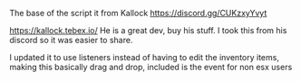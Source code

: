 The base of the script it from Kallock
https://discord.gg/CUKzxyYvyt

https://kallock.tebex.io/
He is a great dev, buy his stuff. I took this from his discord so it was easier to share. 

I updated it to use listeners instead of having to edit the inventory items, making this basically drag and drop, included is the event for non esx users
